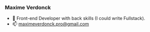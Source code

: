 ### Maxime Verdonck

- 🔭 Front-end Developer with back skills (I could write Fullstack).
- 📫 maximeverdonck.pro@gmail.com
